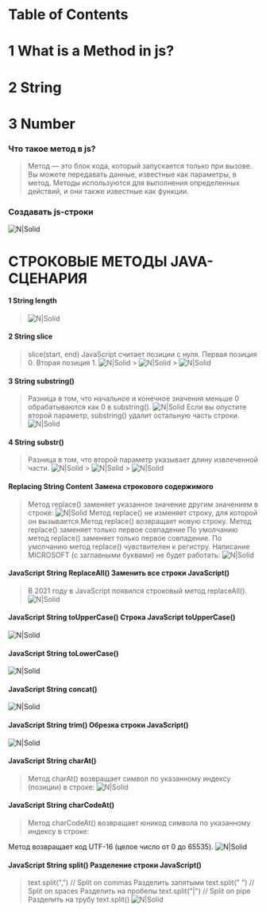 # Table of Contents

# 1 What is a Method in js?

# 2 String

# 3 Number

### Что такое метод в js?

> Метод — это блок кода, который запускается только при вызове.
> Вы можете передавать данные, известные как параметры, в метод.
> Методы используются для выполнения определенных действий, и они
> также известные как функции.

### Создавать js-строки

![N|Solid](./img/dve-konstrukczii-vstavki-dlya-dvuh-peremennyh-javascript.png)

# СТРОКОВЫЕ МЕТОДЫ JAVA-СЦЕНАРИЯ

#### 1 String length

> ![N|Solid](./img/Screenshot_1.png)

#### 2 String slice

> slice(start, end)
> JavaScript считает позиции с нуля. Первая позиция 0. Вторая позиция 1.
> ![N|Solid](./img/Screenshot_2.png) > ![N|Solid](./img/Screenshot_3.png) > ![N|Solid](./img/Screenshot_4.png)

#### 3 String substring()

> Разница в том, что начальное и конечное значения меньше 0 обрабатываются как 0 в substring().
> ![N|Solid](./img/Substring_1.png)
> Если вы опустите второй параметр, substring() удалит остальную часть строки.
> ![N|Solid](./img/Substring_2.png)

#### 4 String substr()

> Разница в том, что второй параметр указывает длину извлеченной части.
> ![N|Solid](./img/substr_1.png) > ![N|Solid](./img/Substr_2.png) > ![N|Solid](./img/Substr_3.png)

#### Replacing String Content Замена строкового содержимого

> Метод replace() заменяет указанное значение другим значением в строке:
> ![N|Solid](./img/replace_1.png)
> Метод replace() не изменяет строку, для которой он вызывается.Метод replace() возвращает новую строку.
> Метод replace() заменяет только первое совпадение
> По умолчанию метод replace() заменяет только первое совпадение.
> По умолчанию метод replace() чувствителен к регистру. Написание MICROSOFT (с заглавными буквами) не будет работать:
> ![N|Solid](./img/replace_2.png)

#### JavaScript String ReplaceAll() Заменить все строки JavaScript()

> В 2021 году в JavaScript появился строковый метод replaceAll().
> ![N|Solid](./img/replaceAll_1.png)

#### JavaScript String toUpperCase() Строка JavaScript toUpperCase()

![N|Solid](./img/toUpperCase_1.png)

#### JavaScript String toLowerCase()

![N|Solid](./img/toLowerCase_1.png)

#### JavaScript String concat()

![N|Solid](./img/concat_1.png)

#### JavaScript String trim() Обрезка строки JavaScript()

![N|Solid](./img/trim_1.png)

#### JavaScript String charAt()

> Метод charAt() возвращает символ по указанному индексу (позиции) в строке:
> ![N|Solid](./img/charAt_1.png)

#### JavaScript String charCodeAt()

> Метод charCodeAt() возвращает юникод символа по указанному индексу в строке:

Метод возвращает код UTF-16 (целое число от 0 до 65535).
![N|Solid](./img/charCodeAtt_5.png)

#### JavaScript String split() Разделение строки JavaScript()

> text.split(",") // Split on commas Разделить запятыми
> text.split(" ") // Split on spaces Разделить на пробелы
> text.split("|") // Split on pipe Разделить на трубу
> text.split()
> ![N|Solid](./img/split_1.png)
